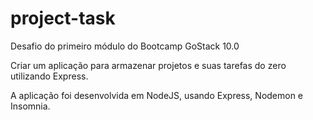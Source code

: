 # project-task
Desafio do primeiro módulo do Bootcamp GoStack 10.0

Criar um aplicação para armazenar projetos e suas tarefas do zero utilizando Express.

A aplicação foi desenvolvida em NodeJS, usando Express, Nodemon e Insomnia.

